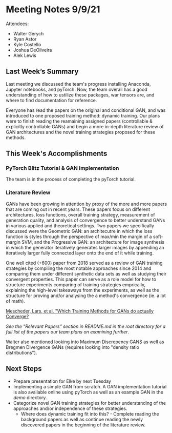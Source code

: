 # Meeting Notes 9/9/21

Attendees:
- Walter Gerych
-  Ryan Astor
-  Kyle Costello
- Joshua DeOliveira
- Alek Lewis

## Last Week’s Summary

Last meeting we discussed the team's progress installing Anaconda, Jupyter notebooks, and pyTorch. Now, the team overall has a good understanding of how to ustilize these packages, war tensors are, and where to find documentation for reference. 

Everyone has read the papers on the original and conditional GAN, and was introduced to one proposed training method: dynamic training. Our plans were to finish reading the reamaining assigned papers (controllable & explicitly controllable GANs) and begin a more in-depth literature review of GAN architectures and the novel training strategies proposed for these methods.

## This Week's Accomplishments
### PyTorch Blitz Tutorial & GAN Implementation
The team is in the process of completing the pyTorch tutorial.
### Literature Review
GANs have been growing in attention by proxy of the more and more papers that are coming out in recent years. These papers focus on different architectures, loss functions, overall training strategy, measurement of generation quality, and analysis of convergence to better understand GANs in various applied and theoretical settings. Two papers we specifically discussed were the Geometric GAN: an architecutre in which the loss function is styles through the perspective of max/min the margin of a soft-margin SVM, and the Progressive GAN: an architecture for image synthesis in which the generator iteratively generates larger images by appending an iteratively larger fully connected layer onto the end of it while training. 

One well cited (+600) paper from 2018 served as a review of GAN training strategies by compiling the most notable approaches since 2014 and comparing them under different synthetic data sets as well as studying their convergent properties. This paper can serve as a role model for how to structure experiments comparing of training strategies emprically, explaining the high-level takeaways from the experiments, as well as the structure for proving and/or analysing the a method's convergence (ie. a lot of math).  

[Mescheder, Lars, et al. "Which Training Methods for GANs do actually Converge?](https://arxiv.org/pdf/1801.04406.pdf) 


_See the "Relevant Papers" section in README.md in the root directory for a full list of the papers our team plans on examining further_.  

 Walter also mentioned looking into Maximum Discrepency GANS as well as Bregmen Divergence GANs (requires looking into "density ratio distributions").

## Next Steps
   - Prepare presentation for Elke by next Tuesday
   - Implementing a simple GAN from scratch. A GAN implementation tutorial is also available online using pyTorch as well as an example GAN in the _demo_  directory.
   - Categorize novel GAN training strategies for better understanding of the approaches and/or independence of these strategies.
	   - Where does dynamic training fit into this?
	- Complete reading the background papers as well as continue reading the newly discovered papers in the beginning of the literature review.  
